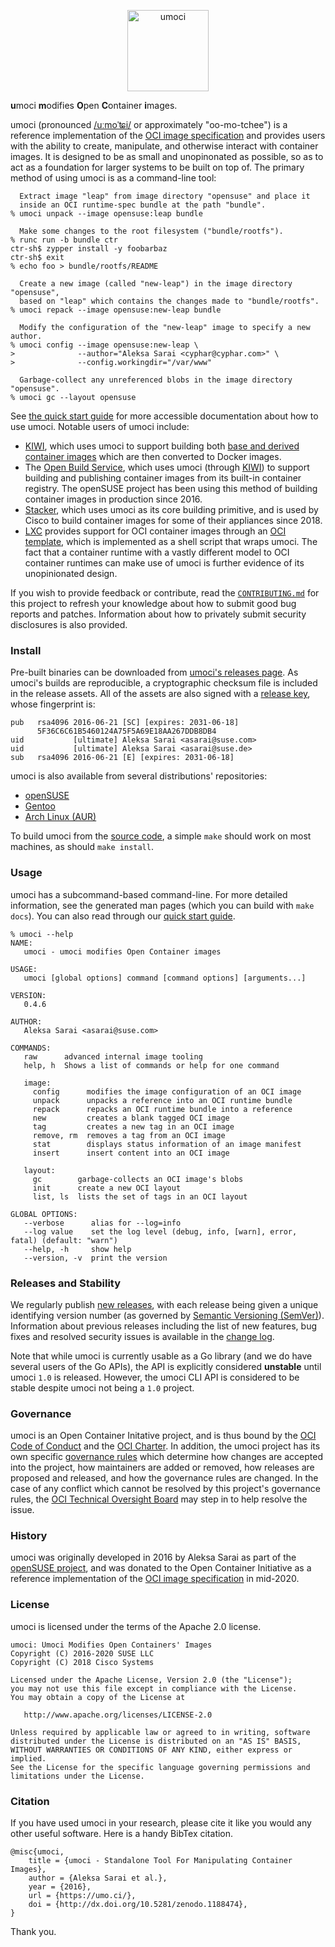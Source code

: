 <!--
  This comment is necessary to get Hugo to parse this page properly. For
  whatever reason, it thinks files that start with HTML tags are not Markdown
  documents (even though this is not actually the case). See
  <https://github.com/gohugoio/hugo/issues/7296>.
 -->

<p align="center">
  <a href="https://umo.ci/" alt="Project Website">
    <img src="https://umo.ci/umoci-black.png" alt="umoci" height="130"/></a>
</p>

<!--
  This hack is necessary to work around the fact we cannot conditionally hide
  these images in Hugo (see <https://github.com/gohugoio/hugo/issues/7398>).
  Thankfully, GitHub won't render <div> tags, so we can abuse that to hide the
  badges on the umo.ci website while still showing them in the GitHub README.
 -->
<div style="display: none">
<p align="center">
  <a href="https://github.com/opencontainers/umoci/releases/latest" alt="Latest Release">
    <img src="https://img.shields.io/github/v/release/opencontainers/umoci"/></a>
  <a href="https://pkg.go.dev/github.com/opencontainers/umoci" alt="Go Documentation">
    <img src="https://img.shields.io/badge/godoc-unstable-red?logo=go"/></a>
  <a href="https://github.com/opencontainers/umoci/blob/master/COPYING" alt="License: Apache-2.0">
    <img src="https://img.shields.io/github/license/opencontainers/umoci"/></a>

  <br/>

  <a href="https://github.com/opencontainers/umoci/actions/workflows/ci.yml" alt="Build Status">
    <img src="https://github.com/opencontainers/umoci/actions/workflows/ci.yml/badge.svg"/></a>
  <a href="https://codecov.io/gh/opencontainers/umoci" alt="Code Coverage">
    <img src="https://img.shields.io/codecov/c/gh/opencontainers/umoci?logo=codecov"/></a>
  <a href="https://app.netlify.com/sites/umoci/deploys" alt="Netlify Status">
    <img src="https://img.shields.io/netlify/78e5d3da-f8b5-4a8e-8c7b-9e1effb23f2f?logo=netlify"/></a>

  <br/>

  <a href="https://bestpractices.coreinfrastructure.org/projects/1084" alt="CII Best Practices">
    <img src="https://bestpractices.coreinfrastructure.org/projects/1084/badge"/></a>
  <a href="https://goreportcard.com/report/github.com/opencontainers/umoci" alt="Go Report Card">
    <img src="https://goreportcard.com/badge/github.com/opencontainers/umoci"/></a>
  <a href="https://observatory.mozilla.org/analyze/umo.ci" alt="Mozilla Observatory Grade">
    <img src="https://img.shields.io/mozilla-observatory/grade-score/umo.ci?label=umo.ci&logo=mozilla"/></a>

  <br/>

  <a href="https://github.com/opencontainers/umoci/releases" alt="Release Downloads">
    <img src="https://img.shields.io/github/downloads/opencontainers/umoci/total"/></a>
  <a href="https://zenodo.org/badge/latestdoi/72283469" alt="DOI Badge">
    <img src="https://zenodo.org/badge/72283469.svg"/></a>
  <a href="https://matrix.to/#/#opencontainers:matrix.org" alt="Matrix Room">
    <img src="https://img.shields.io/matrix/opencontainers:matrix.org?logo=matrix"/></a>
</p>
<hr/>
</div>

**u**moci **m**odifies **O**pen **C**ontainer **i**mages.

umoci (pronounced [/u&#720;mo&#712;&#680;i/][umoci-ipa] or approximately
"oo-mo-tchee") is a reference implementation of the [OCI image
specification][oci-image-spec] and provides users with the ability to create,
manipulate, and otherwise interact with container images. It is designed to be
as small and unopinonated as possible, so as to act as a foundation for larger
systems to be built on top of. The primary method of using umoci is as a
command-line tool:

```ShellSession
  Extract image "leap" from image directory "opensuse" and place it
  inside an OCI runtime-spec bundle at the path "bundle".
% umoci unpack --image opensuse:leap bundle

  Make some changes to the root filesystem ("bundle/rootfs").
% runc run -b bundle ctr
ctr-sh$ zypper install -y foobarbaz
ctr-sh$ exit
% echo foo > bundle/rootfs/README

  Create a new image (called "new-leap") in the image directory "opensuse",
  based on "leap" which contains the changes made to "bundle/rootfs".
% umoci repack --image opensuse:new-leap bundle

  Modify the configuration of the "new-leap" image to specify a new author.
% umoci config --image opensuse:new-leap \
>              --author="Aleksa Sarai <cyphar@cyphar.com>" \
>              --config.workingdir="/var/www"

  Garbage-collect any unreferenced blobs in the image directory "opensuse".
% umoci gc --layout opensuse
```

See [the quick start guide][quickstart] for more accessible documentation about
how to use umoci. Notable users of umoci include:

 * [KIWI][kiwi], which uses umoci to support building both [base and derived
   container images][kiwi-container] which are then converted to Docker images.
 * The [Open Build Service][obs], which uses umoci (through [KIWI][kiwi]) to
   support building and publishing container images from its built-in container
   registry. The openSUSE project has been using this method of building
   container images in production since 2016.
 * [Stacker][stacker], which uses umoci as its core building primitive, and is
   used by Cisco to build container images for some of their appliances since
   2018.
 * [LXC][lxc] provides support for OCI container images through an [OCI
   template][lxc-oci], which is implemented as a shell script that wraps umoci.
   The fact that a container runtime with a vastly different model to OCI
   container runtimes can make use of umoci is further evidence of its
   unopinionated design.

If you wish to provide feedback or contribute, read the [`CONTRIBUTING.md`][contributing]
for this project to refresh your knowledge about how to submit good bug reports
and patches. Information about how to privately submit security disclosures is
also provided.

[quickstart]: https://umo.ci/quick-start/
[umoci-ipa]: http://ipa-reader.xyz/?text=u%CB%90mo%CB%88%CA%A8i&voice=Amy
[oci-image-spec]: https://github.com/opencontainers/image-spec
[kiwi]: https://osinside.github.io/kiwi/
[kiwi-container]: https://osinside.github.io/kiwi/building/build_docker_container.html
[obs]: https://openbuildservice.org/
[stacker]: https://github.com/project-stacker/stacker
[lxc]: https://linuxcontainers.org/
[lxc-oci]: https://github.com/lxc/lxc/blob/lxc-4.0.2/templates/lxc-oci.in
[contributing]: /CONTRIBUTING.md

### Install ###

Pre-built binaries can be downloaded from [umoci's releases page][releases]. As
umoci's builds are reproducible, a cryptographic checksum file is included in
the release assets. All of the assets are also signed with a [release
key][umoci-keyring], whose fingerprint is:

```text
pub   rsa4096 2016-06-21 [SC] [expires: 2031-06-18]
      5F36C6C61B5460124A75F5A69E18AA267DDB8DB4
uid           [ultimate] Aleksa Sarai <asarai@suse.com>
uid           [ultimate] Aleksa Sarai <asarai@suse.de>
sub   rsa4096 2016-06-21 [E] [expires: 2031-06-18]
```

umoci is also available from several distributions' repositories:

* [openSUSE](https://software.opensuse.org/package/umoci)
* [Gentoo](https://packages.gentoo.org/packages/app-emulation/umoci)
* [Arch Linux (AUR)](https://aur.archlinux.org/packages/umoci/)

To build umoci from the [source code][source], a simple `make` should work on
most machines, as should `make install`.

[releases]: https://github.com/opencontainers/umoci/releases
[umoci-keyring]: /umoci.keyring
[source]: https://github.com/opencontainers/umoci
[go]: https://golang.org/

### Usage ###

umoci has a subcommand-based command-line. For more detailed information, see
the generated man pages (which you can build with `make docs`). You can also
read through our [quick start guide][quickstart].

<!-- TODO: Put the man pages on the website... -->

```text
% umoci --help
NAME:
   umoci - umoci modifies Open Container images

USAGE:
   umoci [global options] command [command options] [arguments...]

VERSION:
   0.4.6

AUTHOR:
   Aleksa Sarai <asarai@suse.com>

COMMANDS:
   raw      advanced internal image tooling
   help, h  Shows a list of commands or help for one command

   image:
     config      modifies the image configuration of an OCI image
     unpack      unpacks a reference into an OCI runtime bundle
     repack      repacks an OCI runtime bundle into a reference
     new         creates a blank tagged OCI image
     tag         creates a new tag in an OCI image
     remove, rm  removes a tag from an OCI image
     stat        displays status information of an image manifest
     insert      insert content into an OCI image

   layout:
     gc        garbage-collects an OCI image's blobs
     init      create a new OCI layout
     list, ls  lists the set of tags in an OCI layout

GLOBAL OPTIONS:
   --verbose      alias for --log=info
   --log value    set the log level (debug, info, [warn], error, fatal) (default: "warn")
   --help, -h     show help
   --version, -v  print the version
```

[quickstart]: https://umo.ci/quick-start/

### Releases and Stability ###

We regularly publish [new releases][releases], with each release being given a
unique identifying version number (as governed by [Semantic Versioning
(SemVer)][semver]). Information about previous releases including the list of
new features, bug fixes and resolved security issues is available in the
[change log][changelog].

Note that while umoci is currently usable as a Go library (and we do have
several users of the Go APIs), the API is explicitly considered **unstable**
until umoci `1.0` is released. However, the umoci CLI API is considered to be
stable despite umoci not being a `1.0` project.

[releases]: https://github.com/opencontainers/umoci/releases
[semver]: http://semver.org/
[changelog]: /CHANGELOG.md

### Governance ###

umoci is an Open Container Initative project, and is thus bound by the [OCI
Code of Conduct][oci-coc] and the [OCI Charter][oci-charter]. In addition, the
umoci project has its own specific [governance rules][governance] which
determine how changes are accepted into the project, how maintainers are added
or removed, how releases are proposed and released, and how the governance
rules are changed. In the case of any conflict which cannot be resolved by this
project's governance rules, the [OCI Technical Oversight Board][oci-tob] may
step in to help resolve the issue.

[oci-coc]: https://github.com/opencontainers/.github/blob/master/CODE_OF_CONDUCT.md
[oci-charter]: https://github.com/opencontainers/tob/blob/master/CHARTER.md
<!-- TODO: Add proper governance documents. -->
[governance]: /GOVERNANCE.md
[oci-tob]: https://opencontainers.org/about/tob/

### History ###

umoci was originally developed in 2016 by Aleksa Sarai as part of the [openSUSE
project][opensuse], and was donated to the Open Container Initiative as a
reference implementation of the [OCI image specification][oci-image-spec] in
mid-2020.

[opensuse]: https://www.opensuse.org/
[oci-image-spec]: https://github.com/opencontainers/image-spec

### License ###

umoci is licensed under the terms of the Apache 2.0 license.

```text
umoci: Umoci Modifies Open Containers' Images
Copyright (C) 2016-2020 SUSE LLC
Copyright (C) 2018 Cisco Systems

Licensed under the Apache License, Version 2.0 (the "License");
you may not use this file except in compliance with the License.
You may obtain a copy of the License at

   http://www.apache.org/licenses/LICENSE-2.0

Unless required by applicable law or agreed to in writing, software
distributed under the License is distributed on an "AS IS" BASIS,
WITHOUT WARRANTIES OR CONDITIONS OF ANY KIND, either express or implied.
See the License for the specific language governing permissions and
limitations under the License.
```

### Citation ###

If you have used umoci in your research, please cite it like you would any
other useful software. Here is a handy BibTex citation.

```
@misc{umoci,
	title = {umoci - Standalone Tool For Manipulating Container Images},
	author = {Aleksa Sarai et al.},
	year = {2016},
	url = {https://umo.ci/},
	doi = {http://dx.doi.org/10.5281/zenodo.1188474},
}
```

Thank you.
